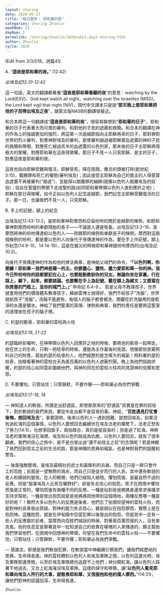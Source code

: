 ```yaml
---
layout: sharing
date: 2020-05-27
title: "每日靈修： 耶和華的夜"
categories: sharing Zhuolin
weekNum: 21
dayNum: 2
permalink: /sharing/zhuolin/2020/wk21-day2-sharing.html
author: Zhuolin
cycle: 2020
---
```


(Edit from 3/3/018，詩篇41)  

   

A. “**這夜是耶和華的夜。**” (12:42)  

   

*出埃及記12:31-12:42*

   

這一句話，英文的翻譯都著重“**這夜是耶和華看顧的夜**”的意思：watching by the Lord(ESV)、God kept watch all night，watching over the Israelites (MSG)、the Lord kept vigil that night (NIV)。現代中文譯本只是說“**那天晚上是耶和華把他的子民帶出埃及之夜**”，跟英文版NASB的翻譯很接近。  

   

和合本將這一句翻譯成“**這夜是耶和華的夜**”，很容易聯想到“**耶和華的日子**”。耶和華的日子代表著大而可畏的審判，和對他的子民的遮蔽和救贖。和合本的翻譯在神的作為上的強調更加的強烈，將這第一次逾越節指向主耶穌再來的日子，那對罪對世界的烈火審判，對應神對埃及的審判，那使審判越過被耶穌寶血遮蓋的神的子民的救贖和帶領，對應死亡越過羔羊的血遮蓋的以色列家，那末後的日子主耶穌將得極大的榮耀，對應耶和華在這夜得榮耀，那日子不見一人只見耶穌，是主的日子，對應這夜是耶和華的夜。  

   

這夜也指向耶穌受難與復活，耶穌受死，降在陰間，撒旦的頭被打碎(創世紀3:15)，戰勝罪和死亡的權勢(審判埃及)；因此接受主耶穌為自己的救主的人得蒙寶血遮蓋不再被審判(“越過”)，並能得以脫離罪的綑綁(就像以色列人脫離埃及的奴役)；從此在聖靈的帶領下走成聖的路(如同耶和華帶領以色列人直到應許之地)；耶穌在那日得榮耀，如今正如以色列人記念逾越節，我們記念主耶穌受難復活的日子。那一日，也讓我們不見一人，只見耶穌。  

   

B. 手上的記號，額上的紀念  

   

出埃及記12:43-13:2，是耶和華神對摩西和亞倫吩咐的關於逾越節的條例，和耶和華神對摩西吩咐的奉獻頭胎的長子——不論是人還是牲畜。出埃及記13:3-16，是摩西將神的吩咐傳達給以色列人——除酵節的條例和奉獻長子的條例。摩西對這兩個條例的吩咐，都是要以色列人向後代子孫傳達神的作為，要在手上作記號，額上作紀念(14:8-10，14:14-16)，這是在蝗災的時候耶和華神就吩咐摩西的(出埃及記10:2)。  

   

向後代子孫傳達神的作為和他的律法典章，是神給父母們的命令，“**「以色列啊，你要聽！耶和華－我們神是獨一的主。你要盡心、盡性、盡力愛耶和華－你的神。我今日所吩咐你的話都要記在心上，也要殷勤教訓你的兒女。無論你坐在家裏，行在路上，躺下，起來，都要談論。也要繫在手上為記號，戴在額上為經文；又要寫在你房屋的門框上，並你的城門上。」**” 申命記 6:4-9 。 若是父母不教導孩子，世界就會用他們的價值體系教導孩子，蘇緋雲博士說得好，我們不給孩子“洗腦”，世界就給孩子“洗腦”，洗腦不能避免，每個人的腦子都會被洗，關鍵在於洗腦用的是乾淨的水還是髒水。神給了我們聖潔的真理、律例和典章，我們的責任是要將這聖潔的道理放在孩子的腦子裡。  

   

C. 約瑟的骸骨，耶和華的雲柱與火柱  

   

*出埃及記13:19, 21-22*

   

約瑟臨終前囑咐，在神帶領以色列人回應許之地的時候，要將他的骸骨一起帶走。他在世上的生命，只剩一把枯骨的時候，還能為主作最後的見證。想像那些放棄照料自己的財產，肩抬約瑟的枯骨的人，他們經歷的是怎樣大的福氣！照料著約瑟的枯骨，抬眼看著神的雲柱白天為兩百萬的以色列人遮蔽烈陽，晚上為他們指路供暖，約瑟的信心如同雲彩圍繞他們，與神的同在的雲柱火柱共同見證神的信實和恩慈。  

   

D. 不要懼怕，只管站住；只管靜默，不要作聲——耶和華必為你們爭戰  

   

*出埃及記13:17-18, 14*

   

— 神知道人的軟弱，所謂走出舒適區，即使那原來的“舒適區”其實是在罪的奴役下，對於軟弱的我們來説，要從中走出都不是容易的事。神說，“**百姓遇見打仗會後悔，想回埃及去**”，事實證明，後來以色列人一遇到困難，就想回埃及。如果沒有過紅海的這個事情，以色列人要想回去繼續伏在埃及法老的權勢下，法老正愁失了勞力(14:5)，也想爭回面子，兩拍既合，真的是挺容易的；但是過了紅海，神將法老的軍隊淹沒在海裡，埃及和以色列就成為仇敵，以色列人要回去，就有了很多顧慮。我們的信心之旅中，是不是也冒出過“還不如信主之前”的念頭呢？若是神斷了我們回到信主之前的生活的路，那是神賜的恩典和福氣，也是神對我們的提醒和警告。  

   

— 後面強敵壓境，是埃及最精壯的武士和最鋒利的兵器，而自己只是一群只會作工的百姓；前面是一望無際的海水，而自己只是徒步而行的人民，其中還有軟弱的老人和嬌弱的嬰孩。在人的眼裡，他們已經陷入絕境。懼怕慌張，是最自然不過的反應。但是“服事埃及人比死在曠野好”，卻是失去信心的抱怨。孩子在困境中懼怕慌張是正常的，懼怕慌張有兩種不同的反應，一種是钻到爸爸媽媽身邊來求保護求支持求幫助，一種是發出抱怨說是爸爸媽媽把他帶到這個境地，兩種反應哪一種是好的呢？！顯然大多以色列人的反應是後者，他們忘了抬頭仰望神的雲柱火柱，而是對神的良善發出質疑，對神的能力失去信心，雖是貌似在抱怨摩西，實際上是在抱怨神。這種抱怨，就是在伊甸園中亞當犯罪以後發出的抱怨。但是其中一定有一些人的反應屬於前者，當摩西向百姓們喊話的時候，對著兩百萬慌張的人，沒有麥克風，他的信息定是靠著其中一批知道自己的依靠在哪裡的人來傳達的。願主幫助我們學習他們，在困境中回想神的帶領，仰望在我們生命中的雲柱火柱——不要懼怕，只管站住；只管靜默，不要作聲；耶和華必為我們爭戰。  

   

— 感謝主，即便是我們軟弱犯罪，在軟弱當中神繼續引領我們，讓我們經歷祂的恩典，生命得長進。神的雲柱轉到以色列人和埃及軍隊之間，以色列這邊光明，埃及軍隊那邊黑暗，以至於埃及軍隊總也追趕不上他們；神分開紅海，讓以色列人踩著干地過去，又合上紅海淹沒埃及軍隊。這樣的保守和帶領，讓“**以色列人看見耶和華向埃及人所行的大事，就敬畏耶和華，又信服他和他的僕人摩西。**”(14:31)，讓他們對神的認識加深，生命得長進。  

   

`Zhuolin`  


